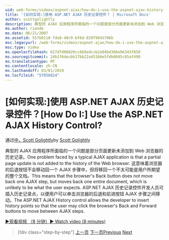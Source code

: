 ```yaml
---
uid: web-forms/videos/aspnet-ajax/how-do-i-use-the-aspnet-ajax-history-control
title: '[如何实现:]使用 ASP.NET AJAX 历史记录控件？ | Microsoft Docs'
author: scottgolightly
description: 典型的 AJAX 应用程序所面临的一个问题是部分页面更新未添加到 Web 浏览器的历史记录。 这意味着，在浏览器的 B...
ms.author: riande
ms.date: 06/21/2007
ms.assetid: 557b0118-fde8-48c9-bf6d-829f9043706b
msc.legacyurl: /web-forms/videos/aspnet-ajax/how-do-i-use-the-aspnet-ajax-history-control
msc.type: video
ms.openlocfilehash: 627d7d06020cc669edccb2a94bd366e96343f850
ms.sourcegitcommit: 24b1f6decbb17bb22a45166e5fdb0845c65af498
ms.translationtype: MT
ms.contentlocale: zh-CN
ms.lasthandoff: 03/01/2019
ms.locfileid: "57056824"
---
```

<a name="how-do-i-use-the-aspnet-ajax-history-control"></a><span data-ttu-id="75506-105">[如何实现:]使用 ASP.NET AJAX 历史记录控件？</span><span class="sxs-lookup"><span data-stu-id="75506-105">[How Do I:] Use the ASP.NET AJAX History Control?</span></span>
====================
<span data-ttu-id="75506-106">通过[中，Scott Golightly](https://github.com/scottgolightly)</span><span class="sxs-lookup"><span data-stu-id="75506-106">by [Scott Golightly](https://github.com/scottgolightly)</span></span>

<span data-ttu-id="75506-107">典型的 AJAX 应用程序所面临的一个问题是部分页面更新未添加到 Web 浏览器的历史记录。</span><span class="sxs-lookup"><span data-stu-id="75506-107">One problem faced by a typical AJAX application is that a partial page update is not added to the history of the Web browser.</span></span> <span data-ttu-id="75506-108">这意味着浏览器的后退按钮不会移动回一个 AJAX 步骤中，但将移回一个不太可能是用户所期望的整个文档。</span><span class="sxs-lookup"><span data-stu-id="75506-108">This means that the browser's Back button does not move back one AJAX step, but moves back one entire document, which is unlikely to be what the user expects.</span></span> <span data-ttu-id="75506-109">ASP.NET AJAX 历史记录控件开发人员可插入历史记录点，以便用户可以单击浏览器的后退和前进按钮 AJAX 步骤之间移动。</span><span class="sxs-lookup"><span data-stu-id="75506-109">The ASP.NET AJAX History control allows the developer to insert history points so that the user may click the browser's Back and Forward buttons to move between AJAX steps.</span></span>

[<span data-ttu-id="75506-110">&#9654;观看视频 （8 分钟）</span><span class="sxs-lookup"><span data-stu-id="75506-110">&#9654; Watch video (8 minutes)</span></span>](https://channel9.msdn.com/Blogs/ASP-NET-Site-Videos/how-do-i-use-the-aspnet-ajax-history-control)

> [!div class="step-by-step"]
> <span data-ttu-id="75506-111">[上一页](how-do-i-use-the-aspnet-ajax-updateprogress-control.md)
> [下一页](how-do-i-implement-the-ajax-after-processing-pattern.md)</span><span class="sxs-lookup"><span data-stu-id="75506-111">[Previous](how-do-i-use-the-aspnet-ajax-updateprogress-control.md)
[Next](how-do-i-implement-the-ajax-after-processing-pattern.md)</span></span>
